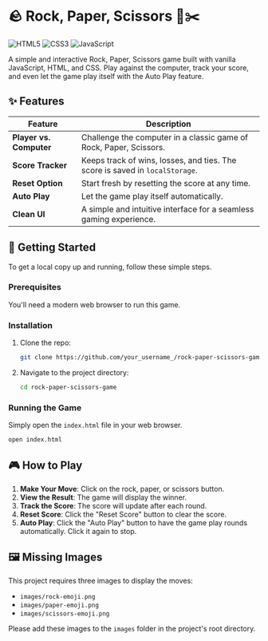 # 🪨 Rock, Paper, Scissors 📄✂️

![HTML5](https://img.shields.io/badge/html5-%23E34F26.svg?style=for-the-badge&logo=html5&logoColor=white)
![CSS3](https://img.shields.io/badge/css3-%231572B6.svg?style=for-the-badge&logo=css3&logoColor=white)
![JavaScript](https://img.shields.io/badge/javascript-%23323330.svg?style=for-the-badge&logo=javascript&logoColor=%23F7DF1E)

A simple and interactive Rock, Paper, Scissors game built with vanilla JavaScript, HTML, and CSS. Play against the computer, track your score, and even let the game play itself with the Auto Play feature.

## ✨ Features

| Feature                 | Description                                                                                             |
| ----------------------- | ------------------------------------------------------------------------------------------------------- |
| **Player vs. Computer** | Challenge the computer in a classic game of Rock, Paper, Scissors.                                      |
| **Score Tracker**       | Keeps track of wins, losses, and ties. The score is saved in `localStorage`.                            |
| **Reset Option**        | Start fresh by resetting the score at any time.                                                         |
| **Auto Play**           | Let the game play itself automatically.                                                                 |
| **Clean UI**            | A simple and intuitive interface for a seamless gaming experience.                                      |

## 🚀 Getting Started

To get a local copy up and running, follow these simple steps.

### Prerequisites

You'll need a modern web browser to run this game.

### Installation

1.  Clone the repo:
    ```sh
    git clone https://github.com/your_username_/rock-paper-scissors-game.git
    ```
2.  Navigate to the project directory:
    ```sh
    cd rock-paper-scissors-game
    ```

### Running the Game

Simply open the `index.html` file in your web browser.

```sh
open index.html
```

## 🎮 How to Play

1.  **Make Your Move**: Click on the rock, paper, or scissors button.
2.  **View the Result**: The game will display the winner.
3.  **Track the Score**: The score will update after each round.
4.  **Reset Score**: Click the "Reset Score" button to clear the score.
5.  **Auto Play**: Click the "Auto Play" button to have the game play rounds automatically. Click it again to stop.

## 🖼️ Missing Images

This project requires three images to display the moves:

*   `images/rock-emoji.png`
*   `images/paper-emoji.png`
*   `images/scissors-emoji.png`

Please add these images to the `images` folder in the project's root directory.
